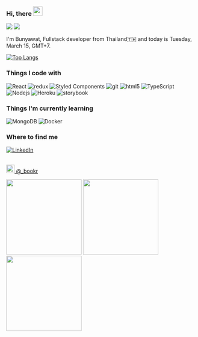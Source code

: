 ### Hi, there <img src="https://media.giphy.com/media/hvRJCLFzcasrR4ia7z/giphy.gif" width="25px">

![](https://komarev.com/ghpvc/?username=bsrisompong&color=green)
![](https://hit.yhype.me/github/profile?user_id=33023239)


I'm Bunyawat, Fullstack developer from Thailand🇹🇭 and today is Tuesday, March 15, GMT+7.

[![Top Langs](https://github-readme-stats.vercel.app/api/top-langs/?username=bsrisompong&langs_count=8)](https://github.com/anuraghazra/github-readme-stats)

<h3>Things I code with</h3>
<p>
<img alt="React" src="https://img.shields.io/badge/-React-45b8d8?style=flat-square&logo=react&logoColor=white" />
  <img alt="redux" src="https://img.shields.io/badge/-Redux-764ABC?style=flat-square&logo=redux&logoColor=white" />
  <img alt="Styled Components" src="https://img.shields.io/badge/-Styled_Components-db7092?style=flat-square&logo=styled-components&logoColor=white" />
  <img alt="git" src="https://img.shields.io/badge/-Git-F05032?style=flat-square&logo=git&logoColor=white" />
  <img alt="html5" src="https://img.shields.io/badge/-HTML5-E34F26?style=flat-square&logo=html5&logoColor=white" />
  <img alt="TypeScript" src="https://img.shields.io/badge/-TypeScript-007ACC?style=flat-square&logo=typescript&logoColor=white" />
  <img alt="Nodejs" src="https://img.shields.io/badge/-Nodejs-43853d?style=flat-square&logo=Node.js&logoColor=white" />
  <img alt="Heroku" src="https://img.shields.io/badge/-Heroku-430098?style=flat-square&logo=heroku&logoColor=white" />
  <img alt="storybook" src="https://img.shields.io/badge/storybook-db7092?logo=storybook&logoColor=white&style=flat-square" />
</p>

<h3>Things I'm currently learning </h3>
<p>
  <img alt="MongoDB" src="https://img.shields.io/badge/-MongoDB-13aa52?style=flat-square&logo=mongodb&logoColor=white" />
  <img alt="Docker" src="https://img.shields.io/badge/-Docker-46a2f1?style=flat-square&logo=docker&logoColor=white" />
</p>


<h3>Where to find me</h3>
<a href="https://www.linkedin.com/in/bsrisompong" target="_blank"><img alt="LinkedIn" src="https://img.shields.io/badge/linkedin-%230077B5.svg?&style=for-the-badge&logo=linkedin&logoColor=white" /></a>
<br></br>
<p><a href="https://www.instagram.com/_bookr/" target="_blank"><img
    src="https://camo.githubusercontent.com/c9dacf0f25a1489fdbc6c0d2b41cda58b77fa210a13a886d6f99e027adfbd358/68747470733a2f2f6564656e742e6769746875622e696f2f537570657254696e7949636f6e732f696d616765732f7376672f696e7374616772616d2e737667"
    width="22" /> @_bookr</a></p>
<p><img  height="200" src="https:&#x2F;&#x2F;cdn1.picuki.com&#x2F;hosted-by-instagram&#x2F;q&#x3D;0exhNuNYnjBGZDHIdN5WmL9I2PwkAQ9OKfhSQ7e71yJjMBhsLH6QvJA0mpCj4yRwKwVlASuRYz1n4YwoVl5RAj19OULYTr2JTT5c6K6bUejN1zNn%7C%7CZNmkLY8LH0dZXWu%7C%7C8MsVAmYdSgIGaYDG7uo%7C%7CesJ+fPucjcBojOMNbBGmDdttdCwFahlza4lsfe4kx2xu5xncG114WNxahlw5OLUqQUCSKn5PN1gpKZlR7pCjM4A%7C%7Cb281nT2F2MrNWh8FDSR9IXEi6g8iyDXdzQspjD3Eu8EIU8hjl246jkp5q0sg4CtFdpu+MZhs%7C%7CTzWEFBWmhm+jVMlpDtuiTvSUGI%7C%7CgVRwGKOlf7lNPEu+8WgGtKpDeHq4hLuQ+b3Bo5mBHMcCqWPX3blJaCGL+BIjLhNFOJ322ebzz+RcJn%7C%7C9CI3CzAX1WbYWsolYqjb+6GnzWTZhmDZogE9yJ8&#x3D;" /> <img height="200" src="https:&#x2F;&#x2F;cdn1.picuki.com&#x2F;hosted-by-instagram&#x2F;q&#x3D;0exhNuNYnjBGZDHIdN5WmL9I2PwkAQ9OKftSQ7e71yJjMBhsLH6QvJA0mpCj4yRwKwVlASuRYz1n54IpVFlRCT17Pk3eQL2ITTlX56WaXOzN1DJg%7C%7CJVhkLY1LnYWbHCp88MrUgmYdSgIGaYDG7uo%7C%7CekV%7C%7CeXucj8Hoi2bNrAT9zJBpY6uSKVKz8J13bHR1Bv9vdBhGy5CoiVxfA8XrN7loi5XVfrjJs9zt6B6CLEFj9FXuaK81SO2ECMseW16GX6Rv5+HoOAAuiDpYGhpqzbheKc4EEMWggii4wYQqoMJpYGsDaxVgK4qpaTmCmMDUjFKhRJqwLm6tQLsSUHv3EBQnjeelvW+eqN29qrREauSY+O51iDiX4XLIpdLelMNBerAAmuFGt+ZEe1xgpwdT8dI+kmGxCmfRYTjmhx0WWMY0GHTWMBRBcKTx5C3+3ON1T+Ipl9o" /> <img height="200" src="https:&#x2F;&#x2F;cdn1.picuki.com&#x2F;hosted-by-instagram&#x2F;q&#x3D;0exhNuNYnjBGZDHIdN5WmL9I2PwkAQ9OKftSQ7e71yJjMBhsLH6QvJA0mpCj4yRwKwVlASuRYz1n54IqWFhUCz1yPUbXSrOMRTxX6q+QU+zN0j1k9J9onLo9LXUcYH6o8sMpUAmYdSgIGaYDG7uo%7C%7CesJ%7C%7CPnucjcFrjOMNbRKmDdttdCwFahlza4lsfe4kx2xu5xncG114WNxahlw5OLUqQUCSKn5PN1gpKZlR7pCjM4A%7C%7Cb281nf2F2MrNWh8FDSR9IXEi6g8iyDXdzQspjD3Fu8EIU8hjl246k8rgpl+jqyjC5Q9+MZ1qKHYQ2VBWmhm+jVMlpDtuiTvSUGI%7C%7CgVRwGKOlf7lNPEu+8WgGtKpDO6xwgbMZenHK7EdDC4dNMXAelXTcsHvM8xghLl%7C%7CSdBGxFum0wiOd+P4ySI3CzAX1WbYXccjEdjb+6GnzWTZhmDZogE9yJ8&#x3D;" /></p>


<!--
**bsrisompong/bsrisompong** is a ✨ _special_ ✨ repository because its `README.md` (this file) appears on your GitHub profile.

Here are some ideas to get you started:

- 🔭 I’m currently working on ...
- 🌱 I’m currently learning ...
- 👯 I’m looking to collaborate on ...
- 🤔 I’m looking for help with ...
- 💬 Ask me about ...
- 📫 How to reach me: ...
- 😄 Pronouns: ...
- ⚡ Fun fact: ...
-->


